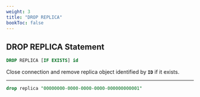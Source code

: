 ```yaml
---
weight: 3
title: "DROP REPLICA"
bookToc: false
---
```


## DROP REPLICA Statement

```SQL
DROP REPLICA [IF EXISTS] id
```

Close connection and remove replica object identified by **`ID`** if it exists.

---

```SQL
drop replica "00000000-0000-0000-0000-000000000001"
```
